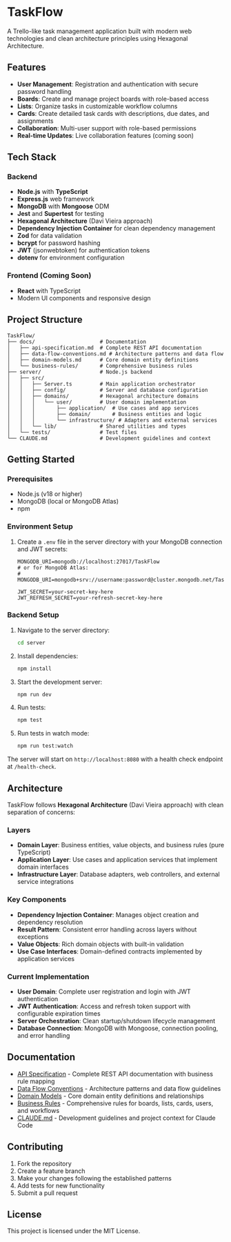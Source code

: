 # TaskFlow

A Trello-like task management application built with modern web technologies and clean architecture principles using Hexagonal Architecture.

## Features

- **User Management**: Registration and authentication with secure password handling
- **Boards**: Create and manage project boards with role-based access
- **Lists**: Organize tasks in customizable workflow columns
- **Cards**: Create detailed task cards with descriptions, due dates, and assignments
- **Collaboration**: Multi-user support with role-based permissions
- **Real-time Updates**: Live collaboration features (coming soon)

## Tech Stack

### Backend
- **Node.js** with **TypeScript**
- **Express.js** web framework
- **MongoDB** with **Mongoose** ODM
- **Jest** and **Supertest** for testing
- **Hexagonal Architecture** (Davi Vieira approach)
- **Dependency Injection Container** for clean dependency management
- **Zod** for data validation
- **bcrypt** for password hashing
- **JWT** (jsonwebtoken) for authentication tokens
- **dotenv** for environment configuration

### Frontend (Coming Soon)
- **React** with TypeScript
- Modern UI components and responsive design

## Project Structure

```
TaskFlow/
├── docs/                     # Documentation
│   ├── api-specification.md  # Complete REST API documentation
│   ├── data-flow-conventions.md # Architecture patterns and data flow
│   ├── domain-models.md      # Core domain entity definitions
│   └── business-rules/       # Comprehensive business rules
├── server/                   # Node.js backend
│   ├── src/
│   │   ├── Server.ts         # Main application orchestrator
│   │   ├── config/           # Server and database configuration
│   │   ├── domains/          # Hexagonal architecture domains
│   │   │   └── user/         # User domain implementation
│   │   │       ├── application/  # Use cases and app services
│   │   │       ├── domain/       # Business entities and logic
│   │   │       └── infrastructure/ # Adapters and external services
│   │   └── lib/              # Shared utilities and types
│   └── tests/                # Test files
└── CLAUDE.md                 # Development guidelines and context
```

## Getting Started

### Prerequisites
- Node.js (v18 or higher)
- MongoDB (local or MongoDB Atlas)
- npm

### Environment Setup

1. Create a `.env` file in the server directory with your MongoDB connection and JWT secrets:
   ```env
   MONGODB_URI=mongodb://localhost:27017/TaskFlow
   # or for MongoDB Atlas:
   # MONGODB_URI=mongodb+srv://username:password@cluster.mongodb.net/TaskFlow
   
   JWT_SECRET=your-secret-key-here
   JWT_REFRESH_SECRET=your-refresh-secret-key-here
   ```

### Backend Setup

1. Navigate to the server directory:
   ```bash
   cd server
   ```

2. Install dependencies:
   ```bash
   npm install
   ```

3. Start the development server:
   ```bash
   npm run dev
   ```

4. Run tests:
   ```bash
   npm test
   ```

5. Run tests in watch mode:
   ```bash
   npm run test:watch
   ```

The server will start on `http://localhost:8080` with a health check endpoint at `/health-check`.

## Architecture

TaskFlow follows **Hexagonal Architecture** (Davi Vieira approach) with clean separation of concerns:

### Layers
- **Domain Layer**: Business entities, value objects, and business rules (pure TypeScript)
- **Application Layer**: Use cases and application services that implement domain interfaces
- **Infrastructure Layer**: Database adapters, web controllers, and external service integrations

### Key Components
- **Dependency Injection Container**: Manages object creation and dependency resolution
- **Result Pattern**: Consistent error handling across layers without exceptions
- **Value Objects**: Rich domain objects with built-in validation
- **Use Case Interfaces**: Domain-defined contracts implemented by application services

### Current Implementation
- **User Domain**: Complete user registration and login with JWT authentication
- **JWT Authentication**: Access and refresh token support with configurable expiration times
- **Server Orchestration**: Clean startup/shutdown lifecycle management
- **Database Connection**: MongoDB with Mongoose, connection pooling, and error handling

## Documentation

- [API Specification](./docs/api-specification.md) - Complete REST API documentation with business rule mapping
- [Data Flow Conventions](./docs/data-flow-conventions.md) - Architecture patterns and data flow guidelines  
- [Domain Models](./docs/domain-models.md) - Core domain entity definitions and relationships
- [Business Rules](./docs/business-rules/) - Comprehensive rules for boards, lists, cards, users, and workflows
- [CLAUDE.md](./CLAUDE.md) - Development guidelines and project context for Claude Code

## Contributing

1. Fork the repository
2. Create a feature branch
3. Make your changes following the established patterns
4. Add tests for new functionality
5. Submit a pull request

## License

This project is licensed under the MIT License.